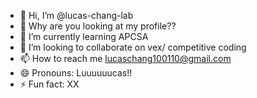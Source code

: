 - 👋 Hi, I’m @lucas-chang-lab
- 👀 Why are you looking at my profile??
- 🌱 I’m currently learning APCSA
- 💞️ I’m looking to collaborate on vex/ competitive coding
- 📫 How to reach me lucaschang100110@gmail.com
- 😄 Pronouns: Luuuuuucas!!
- ⚡ Fun fact: XX

<!---
lucas-chang-lab/lucas-chang-lab is a ✨ special ✨ repository because its `README.md` (this file) appears on your GitHub profile.
You can click the Preview link to take a look at your changes.
--->
